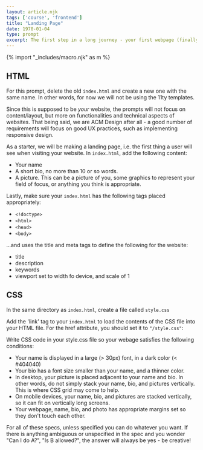 ```yaml
---
layout: article.njk
tags: ['course', 'frontend']
title: "Landing Page"
date: 1970-01-04
type: prompt
excerpt: The first step in a long journey - your first webpage (finally)!
--- 
```


{% import "_includes/macro.njk" as m %}

<section>

## HTML 
For this prompt, delete the old `index.html` and create a new one with the same name. In other words, for now we will not be using the 11ty templates.

Since this is supposed to be _your_ website, the prompts will not focus on content/layout, but more on functionalities
and technical aspects of websites. That being said, we are ACM Design after all -  a good number of requirements will focus on 
good UX practices, such as implementing responsive design. 

As a starter, we will be making a landing page, i.e. the first thing a user will see when visiting your website.
In `index.html`, add the following content:

- Your name
- A short bio, no more than 10 or so words. 
- A picture. This can be a picture of you, some graphics to represent your field of focus, or anything you think is appropriate. 

Lastly, make sure your `index.html` has the following tags placed appropriately:

- `<!doctype>`
- `<html>` 
- `<head>`
- `<body>`

...and uses the <span>title</span> and <span>meta</span> tags to define the following for the website:

- title
- description
- keywords
- viewport set to width fo device, and scale of 1


## CSS

In the same directory as `index.html`, create a file called `style.css`

Add the 'link' tag to your `index.html` to load the contents of the CSS file into your HTML file. For the href attribute, you should set it to `"/style.css"`:

Write CSS code in your style.css 
file so your webage satisfies the following conditions:

- Your name is displayed in a large (> 30px) font, in a dark color (< #404040)
- Your bio has a font size smaller than your name, and a thinner color.
- In desktop, your picture is placed adjacent to your name and bio. In other words, do not simply stack your name, bio, and pictures vertically. This is where CSS grid may come to help.
- On mobile devices, your name, bio, and pictures are stacked vertically, so it can fit on vertically long screens. 
- Your webpage, name, bio, and photo has appropriate margins set so they don't touch each other.

For all of these specs, unless specified you can do whatever you want. If there is anything ambiguous or unspecified 
in the spec and you wonder "Can I do A?", "Is B allowed?", the answer will always be yes - be creative! 

</section>
